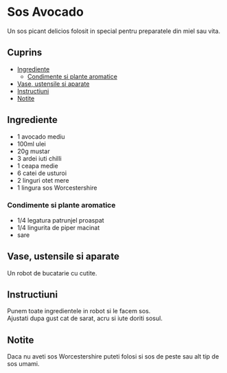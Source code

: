 <!-- omit in toc -->
# Sos Avocado

Un sos picant delicios folosit in special pentru preparatele din miel sau vita.

<!-- omit in toc -->
## Cuprins

- [Ingrediente](#ingrediente)
  - [Condimente si plante aromatice](#condimente-si-plante-aromatice)
- [Vase, ustensile si aparate](#vase-ustensile-si-aparate)
- [Instructiuni](#instructiuni)
- [Notite](#notite)

## Ingrediente

- 1 avocado mediu
- 100ml ulei
- 20g mustar
- 3 ardei iuti chilli
- 1 ceapa medie
- 6 catei de usturoi
- 2 linguri otet mere
- 1 lingura sos Worcestershire

### Condimente si plante aromatice

- 1/4 legatura patrunjel proaspat
- 1/4 lingurita de piper macinat
- sare

## Vase, ustensile si aparate

Un robot de bucatarie cu cutite.

## Instructiuni

Punem toate ingredientele in robot si le facem sos.  
Ajustati dupa gust cat de sarat, acru si iute doriti sosul.

## Notite

Daca nu aveti sos Worcestershire puteti folosi si sos de peste sau alt tip de sos umami.
